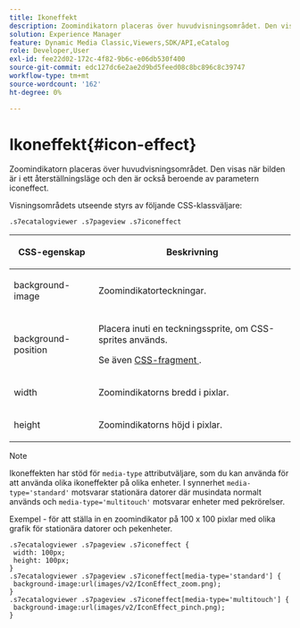 ```yaml
---
title: Ikoneffekt
description: Zoomindikatorn placeras över huvudvisningsområdet. Den visas när bilden är i ett återställningsläge och den är också beroende av parametern iconeffect.
solution: Experience Manager
feature: Dynamic Media Classic,Viewers,SDK/API,eCatalog
role: Developer,User
exl-id: fee22d02-172c-4f82-9b6c-e06db530f400
source-git-commit: edc127dc6e2ae2d9bd5feed08c8bc896c8c39747
workflow-type: tm+mt
source-wordcount: '162'
ht-degree: 0%

---
```


# Ikoneffekt{#icon-effect}

Zoomindikatorn placeras över huvudvisningsområdet. Den visas när bilden är i ett återställningsläge och den är också beroende av parametern iconeffect.

<!--<a id="section_061E550C1C1D4DB2BD663A898895B38C"></a>-->

Visningsområdets utseende styrs av följande CSS-klassväljare:

```
.s7ecatalogviewer .s7pageview .s7iconeffect
```

<table id="table_94EE3F5BBE4547C0B4943471CEE7EDE4"> 
 <thead> 
  <tr> 
   <th colname="col1" class="entry"> <p> CSS-egenskap </p> </th> 
   <th colname="col2" class="entry"> <p>Beskrivning </p> </th> 
  </tr> 
 </thead>
 <tbody> 
  <tr> 
   <td colname="col1"> <p> <span class="codeph"> background-image </span> </p> </td> 
   <td colname="col2"> <p> Zoomindikatorteckningar. </p> </td> 
  </tr> 
  <tr> 
   <td colname="col1"> <p> <span class="codeph"> background-position </span> </p> </td> 
   <td colname="col2"> <p> Placera inuti en teckningssprite, om CSS-sprites används. </p> <p>Se även <a href="../../../c-html5-s7-aem-asset-viewers/c-html5-20-ecatalog-viewer-about/c-html5-20-ecatalog-viewer-customizingviewer/c-html5-20-ecatalog-viewer-customizingviewer.md#section-9d570f95eb2443aca74c1b02f6e89aff" format="dita" scope="local"> CSS-fragment </a>. </p> </td> 
  </tr> 
  <tr> 
   <td colname="col1"> <p> <span class="codeph"> width </span> </p> </td> 
   <td colname="col2"> <p>Zoomindikatorns bredd i pixlar. </p> </td> 
  </tr> 
  <tr> 
   <td colname="col1"> <p> <span class="codeph"> height </span> </p> </td> 
   <td colname="col2"> <p>Zoomindikatorns höjd i pixlar. </p> </td> 
  </tr> 
 </tbody> 
</table>

>[!NOTE]
>
>Ikoneffekten har stöd för `media-type` attributväljare, som du kan använda för att använda olika ikoneffekter på olika enheter. I synnerhet `media-type='standard'` motsvarar stationära datorer där musindata normalt används och `media-type='multitouch'` motsvarar enheter med pekrörelser.

Exempel - för att ställa in en zoomindikator på 100 x 100 pixlar med olika grafik för stationära datorer och pekenheter.

```
.s7ecatalogviewer .s7pageview .s7iconeffect { 
 width: 100px; 
 height: 100px; 
} 
.s7ecatalogviewer .s7pageview .s7iconeffect[media-type='standard'] { 
 background-image:url(images/v2/IconEffect_zoom.png); 
} 
.s7ecatalogviewer .s7pageview .s7iconeffect[media-type='multitouch'] { 
 background-image:url(images/v2/IconEffect_pinch.png); 
}
```
